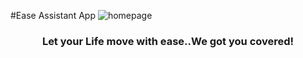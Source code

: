 #Ease Assistant App
![homepage](https://user-images.githubusercontent.com/67775680/122566076-c546f180-d064-11eb-838d-6404588eed68.jpg)
<h3 align="center">Let your Life move with ease..We got you covered!</h3>
